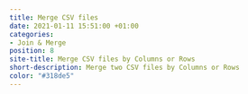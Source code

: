 ```yaml
---
title: Merge CSV files
date: 2021-01-11 15:51:00 +01:00
categories:
- Join & Merge
position: 8
site-title: Merge CSV files by Columns or Rows
short-description: Merge two CSV files by Columns or Rows
color: "#318de5"
---
```


